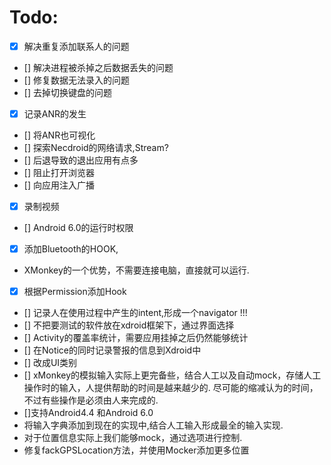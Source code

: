 # Todo: 
- [x] 解决重复添加联系人的问题
- [] 解决进程被杀掉之后数据丢失的问题
- [] 修复数据无法录入的问题
- [] 去掉切换键盘的问题
- [x] 记录ANR的发生
- [] 将ANR也可视化
- [] 探索Necdroid的网络请求,Stream?
- [] 后退导致的退出应用有点多
- [] 阻止打开浏览器
- [] 向应用注入广播
- [x] 录制视频
- [] Android 6.0的运行时权限
- [x] 添加Bluetooth的HOOK,
- XMonkey的一个优势，不需要连接电脑，直接就可以运行.
- [x] 根据Permission添加Hook
- [] 记录人在使用过程中产生的intent,形成一个navigator !!!
- [] 不把要测试的软件放在xdroid框架下，通过界面选择
- [] Activity的覆盖率统计，需要应用挂掉之后仍然能够统计
- [] 在Notice的同时记录警报的信息到Xdroid中
- [] 改成UI类别
- [] xMonkey的模拟输入实际上更完备些，结合人工以及自动mock，存储人工操作时的输入，人提供帮助的时间是越来越少的. 尽可能的缩减认为的时间，不过有些操作是必须由人来完成的.
- []支持Android4.4 和Android 6.0
- 将输入字典添加到现在的实现中,结合人工输入形成最全的输入实现.
- 对于位置信息实际上我们能够mock，通过选项进行控制.
- 修复fackGPSLocation方法，并使用Mocker添加更多位置
